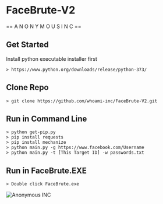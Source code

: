 # FaceBrute-V2
== A N O N Y M O U S  I N C ==

## Get Started
Install python executable installer first
```
> https://www.python.org/downloads/release/python-373/
```

## Clone Repo
```
> git clone https://github.com/whoami-inc/FaceBrute-V2.git
```

## Run in Command Line
```
> python get-pip.py
> pip install requests
> pip install mechanize
> python main.py -g https://www.facebook.com/Username
> python main.py -t [This Target ID] -w passwords.txt
```

## Run in FaceBrute.EXE
```
> Double click FaceBrute.exe
```

![Anonymous INC](https://github.com/whoami-inc/FaceBrute-V2/main/img/facebruteanonymousinc.jpg)

